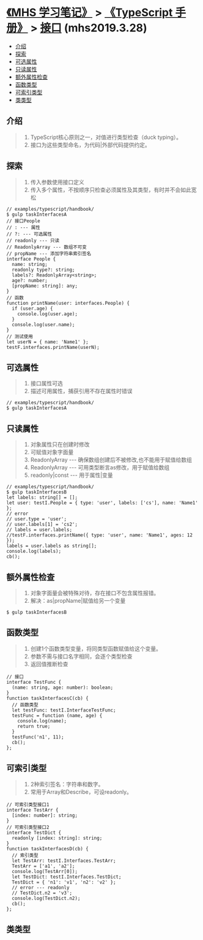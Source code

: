 # [《MHS 学习笔记》] > [《TypeScript 手册》] > [接口] (mhs2019.3.28)

- [介绍]
- [探索]
- [可选属性]
- [只读属性]
- [额外属性检查]
- [函数类型]
- [可索引类型]
- [类类型]

## <span id="introduction">介绍</span>
> 1. TypeScript核心原则之一，对值进行类型检查（duck typing）。
> 2. 接口为这些类型命名，为代码|外部代码提供约定。

## <span id="exploration">探索</span>
> 1. 传入参数使用接口定义
> 2. 传入多个属性，不按顺序只检查必须属性及其类型，有时并不会如此宽松
```
// examples/typescript/handbook/
$ gulp taskInterfacesA
// 接口People
// : --- 属性
// ?: --- 可选属性
// readonly --- 只读
// ReadonlyArray --- 数组不可变
// propName --- 添加字符串索引签名
interface People {
  name: string;
  readonly type?: string;
  labels?: ReadonlyArray<string>;
  age?: number;
  [propName: string]: any;
}
// 函数
function printName(user: interfaces.People) {
  if (user.age) { 
    console.log(user.age);
  }
  console.log(user.name);
}
// 测试使用
let userN = { name: 'Name1' };
testF.interfaces.printName(userN);
```
## <span id="optional-properties">可选属性</span>
> 1. 接口属性可选
> 2. 描述可用属性，捕获引用不存在属性时错误
```
// examples/typescript/handbook/
$ gulp taskInterfacesA
```
## <span id="readonly-properties">只读属性</span>
> 1. 对象属性只在创建时修改
> 2. 可赋值对象字面量
> 3. ReadonlyArray<T> --- 确保数组创建后不被修改,也不能用于赋值给数组
> 4. ReadonlyArray<T> --- 可用类型断言as修改，用于赋值给数组
> 5. readonly|const --- 用于属性|变量
```
// examples/typescript/handbook/
$ gulp taskInterfacesB
let labels: string[] = [];
let user: testI.People = { type: 'user', labels: ['cs'], name: 'Name1' };
// error
// user.type = 'user';
// user.labels[1] = 'cs2';
// labels = user.labels;
//testF.interfaces.printName({ type: 'user', name: 'Name1', ages: 12 });
labels = user.labels as string[];
console.log(labels);
cb();
```
## <span id="excess-property-checks">额外属性检查</span>
> 1. 对象字面量会被特殊对待，存在接口不包含属性报错。
> 2. 解决：as|propName|赋值给另一个变量
```
$ gulp taskInterfacesB
```
## <span id="function-types">函数类型</span>
> 1. 创建1个函数类型变量，将同类型函数赋值给这个变量。
> 2. 参数不需与接口名字相同，会逐个类型检查
> 3. 返回值推断检查
```
// 接口
interface TestFunc {
  (name: string, age: number): boolean;
}
function taskInterfacesC(cb) {
  // 函数类型
  let testFunc: testI.InterfaceTestFunc;
  testFunc = function (name, age) {
    console.log(name);
    return true;
  }
  testFunc('n1', 11);
  cb();
};
```

## <span id="indexable-types">可索引类型</span>
> 1. 2种索引签名：字符串和数字。
> 2. 常用于Array和Describe，可设readonly。
```
// 可索引类型接口1
interface TestArr {
  [index: number]: string;
}
// 可索引类型接口2
interface TestDict {
  readonly [index: string]: string;
}
function taskInterfacesD(cb) {
  // 索引类型
  let TestArr: testI.Interfaces.TestArr;
  TestArr = ['a1', 'a2'];
  console.log(TestArr[0]);
  let TestDict: testI.Interfaces.TestDict;
  TestDict = { 'n1': 'v1', 'n2': 'v2' };
  // error --- readonly
  // TestDict.n2 = 'v3';
  console.log(TestDict.n2);
  cb();
};
```

## <span id="class-types">类类型</span>

##
[《MHS 学习笔记》]: https://mhsnet.github.io/mhsstudynotes/ "《MHS 学习笔记》"
[《TypeScript 手册》]: https://mhsnet.github.io/mhsstudynotes/typescript/handbook/index.html "《TypeScript 手册》"
[接口]: https://mhsnet.github.io/mhsstudynotes/typescript/handbook/interfaces.html "接口"

[介绍]: https://mhsnet.github.io/mhsstudynotes/typescript/handbook/interfaces.html#introduction "介绍"
[探索]: https://mhsnet.github.io/mhsstudynotes/typescript/handbook/interfaces.html#exploration "探索"
[可选属性]: https://mhsnet.github.io/mhsstudynotes/typescript/handbook/interfaces.html#optional-properties "可选属性"
[只读属性]: https://mhsnet.github.io/mhsstudynotes/typescript/handbook/interfaces.html#readonly-properties "只读属性"
[额外属性检查]: https://mhsnet.github.io/mhsstudynotes/typescript/handbook/interfaces.html#excess-property-checks "额外属性检查"
[函数类型]: https://mhsnet.github.io/mhsstudynotes/typescript/handbook/interfaces.html#function-types "函数类型"
[可索引类型]: https://mhsnet.github.io/mhsstudynotes/typescript/handbook/interfaces.html#indexable-types "可索引类型"
[类类型]: https://mhsnet.github.io/mhsstudynotes/typescript/handbook/interfaces.html#class-types "类类型"